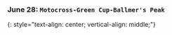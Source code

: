 ### June 28:  **`Motocross-Green Cup-Ballmer's Peak`**
{: style="text-align: center; vertical-align: middle;"}
